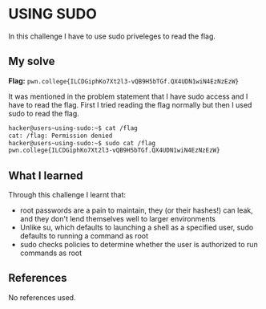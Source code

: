# USING SUDO
In this challenge I have to use sudo priveleges to read the flag.

## My solve
**Flag:** `pwn.college{ILCDGiphKo7Xt2l3-vQB9H5bTGf.QX4UDN1wiN4EzNzEzW}`

It was mentioned in the problem statement that I have sudo access and I have to read the flag. First I tried reading the flag normally but then I used sudo to read the flag.
```bash
hacker@users~using-sudo:~$ cat /flag
cat: /flag: Permission denied
hacker@users~using-sudo:~$ sudo cat /flag
pwn.college{ILCDGiphKo7Xt2l3-vQB9H5bTGf.QX4UDN1wiN4EzNzEzW}
```

## What I learned
Through this challenge I learnt that:
-   root passwords are a pain to maintain, they (or their hashes!) can leak, and they don't lend themselves well to larger environments
- Unlike su, which defaults to launching a shell as a specified user, sudo defaults to running a command as root
-  sudo checks policies to determine whether the user is authorized to run commands as root

## References
No references used.

